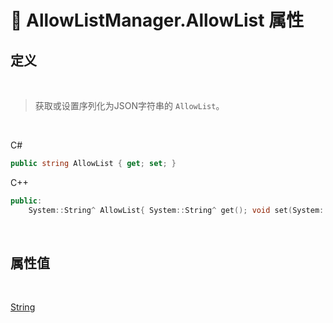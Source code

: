 # 🔧 AllowListManager.AllowList 属性

## 定义

<br>

> 获取或设置序列化为JSON字符串的 `AllowList`。

<br>

C#
```cs
public string AllowList { get; set; }
```
C++
```cpp
public:
    System::String^ AllowList{ System::String^ get(); void set(System::String^ value); }
```

<br>

## 属性值

<br>

[String](https://docs.microsoft.com/DotNET/api/system.string)